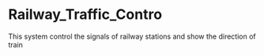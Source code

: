 # Railway_Traffic_Contro
This system control the signals of railway stations and show the direction of train 
